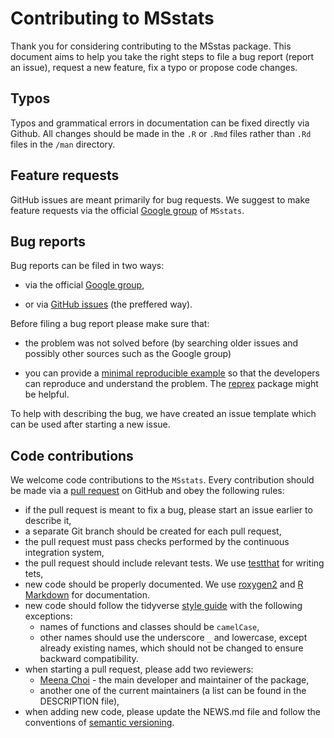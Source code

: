 # Contributing to MSstats

Thank you for considering contributing to the MSstas package.
This document aims to help you take the right steps to file a bug report (report an issue), 
request a new feature, fix a typo or propose code changes.


## Typos

Typos and grammatical errors in documentation can be fixed directly via Github. 
All changes should be made in the `.R` or `.Rmd` files rather than `.Rd` files in the `/man` directory.


## Feature requests

GitHub issues are meant primarily for bug requests.
We suggest to make feature requests via the official [Google group](https://groups.google.com/forum/#!forum/msstats) of `MSstats`.


## Bug reports

Bug reports can be filed in two ways:

- via the official [Google group](https://groups.google.com/forum/#!forum/msstats),

- or via [GitHub issues](https://github.com/MeenaChoi/MSstats/issues) (the preffered way). 

Before filing a bug report please make sure that:

- the problem was not solved before 
(by searching older issues and possibly other sources such as the Google group)

- you can provide a [minimal reproducible example](https://stackoverflow.com/questions/5963269/how-to-make-a-great-r-reproducible-example) so that the developers can reproduce and understand the problem. 
The [reprex](https://reprex.tidyverse.org/) package might be helpful.

To help with describing the bug, we have created an issue template which can be used after starting a new issue.


## Code contributions

We welcome code contributions to the `MSstats`. 
Every contribution should be made via a [pull request](https://help.github.com/en/github/collaborating-with-issues-and-pull-requests/about-pull-requests) on GitHub and obey the following rules:

* if the pull request is meant to fix a bug, please start an issue earlier to describe it,
* a separate Git branch should be created for each pull request,
* the pull request must pass checks performed by the continuous integration system,
* the pull request should include relevant tests. We use [testthat](https://cran.r-project.org/package=testthat) for writing tets,
* new code should be properly documented. We use [roxygen2](https://cran.r-project.org/package=roxygen2) and
[R Markdown](https://cran.r-project.org/web/packages/roxygen2/vignettes/markdown.html) for documentation.  
* new code should follow the tidyverse [style guide](https://style.tidyverse.org) with the following exceptions:
    - names of functions and classes should be `camelCase`,
    - other names should use the underscore `_` and lowercase, except already existing names,
    which should not be changed to ensure backward compatibility.
* when starting a pull request, please add two reviewers:
    - [Meena Choi](https://github.com/MeenaChoi) - the main developer and maintainer of the package,
    - another one of the current maintainers (a list can be found in the DESCRIPTION file),
* when adding new code, please update the NEWS.md file and follow the conventions of [semantic versioning](https://semver.org/).
